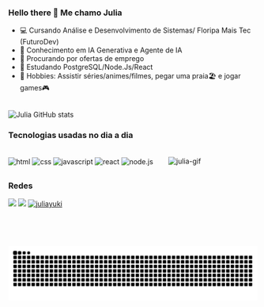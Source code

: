 ### Hello there 🖖 Me chamo Julia 

- 💻 Cursando Análise e Desenvolvimento de Sistemas/ Floripa Mais Tec (FuturoDev)
- 🤖 Conhecimento em IA Generativa e Agente de IA
- 🔎 Procurando por ofertas de emprego
- 📖 Estudando PostgreSQL/Node.Js/React
- 👾 Hobbies: Assistir séries/animes/filmes, pegar uma praia🏖️ e jogar games🎮



 </br>![Julia GitHub stats](https://github-readme-stats.vercel.app/api?username=JuliaYuki&show_icons=true&theme=tokyonight)

### Tecnologias usadas no dia a dia
<div style="display: inline_block"><br>
  <img align="center" alt="html" height="50" width="60" src="https://cdn.jsdelivr.net/gh/devicons/devicon@latest/icons/html5/html5-original.svg" />
  <img align="center" alt="css" height="50" width="60" src="https://cdn.jsdelivr.net/gh/devicons/devicon@latest/icons/css3/css3-original.svg" />
  <img align="center" alt="javascript" height="50" width="60" src="https://cdn.jsdelivr.net/gh/devicons/devicon@latest/icons/javascript/javascript-plain.svg" />
  <img align="center" alt="react" height="50" width="60" src="https://cdn.jsdelivr.net/gh/devicons/devicon@latest/icons/react/react-original.svg" />
  <img align="center" alt="node.js" height="50" width="60" src="https://cdn.jsdelivr.net/gh/devicons/devicon@latest/icons/nodejs/nodejs-original-wordmark.svg" />
  <img align="right" alt="julia-gif" height="180" width="180" src="https://media1.tenor.com/m/yefR-5Wp-bsAAAAd/dandadan-jin.gif" />
  
</div>

##

### Redes
<div>
  <a href="https://www.instagram.com/julia___yuki/" target="_blank"><img src="https://skillicons.dev/icons?i=instagram" /></a>
  <a href="https://www.linkedin.com/in/julia-ribeiro-469485139/" target="_blank"><img src="https://skillicons.dev/icons?i=linkedin" /></a>
  <a href="juliayuki" target="_blank"><img alt="juliayuki" src="https://skillicons.dev/icons?i=discord" /></a>
</div>

<picture>
  <source media="(prefers-color-scheme: dark)" srcset="https://raw.githubusercontent.com/JuliaYuki/JuliaYuki/output/github-contribution-grid-snake-dark.svg">
  <source media="(prefers-color-scheme: light)" srcset="https://raw.githubusercontent.com/JuliaYuki/JuliaYuki/output/github-contribution-grid-snake.svg">
  <img alt="github contribution grid snake animation" src="https://raw.githubusercontent.com/JuliaYuki/JuliaYuki/output/github-contribution-grid-snake.svg">
</picture>
<br><br>
